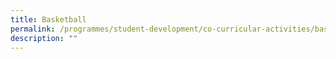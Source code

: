 ```yaml
---
title: Basketball
permalink: /programmes/student-development/co-curricular-activities/basketball/
description: ""
---
```

